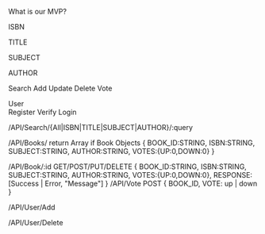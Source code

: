 What is our MVP?

ISBN

TITLE

SUBJECT

AUTHOR

Search    Add  Update  Delete   Vote

User  
	Register Verify Login


/API/Search/{All|ISBN|TITLE|SUBJECT|AUTHOR}/:query

/API/Books/
	return Array if Book Objects
		{ 
		  BOOK_ID:STRING,
		  ISBN:STRING,
		  SUBJECT:STRING,
		  AUTHOR:STRING,
		  VOTES:{UP:0,DOWN:0}
		 }

/API/Book/:id
	GET/POST/PUT/DELETE
		{ 
		  BOOK_ID:STRING,
		  ISBN:STRING,
		  SUBJECT:STRING,
		  AUTHOR:STRING,
		  VOTES:{UP:0,DOWN:0},
		  RESPONSE: [Success | Error, "Message"]
		 }
/API/Vote
	POST
		{
		  BOOK_ID,
		  VOTE: up | down
		}

/API/User/Add

/API/User/Delete

